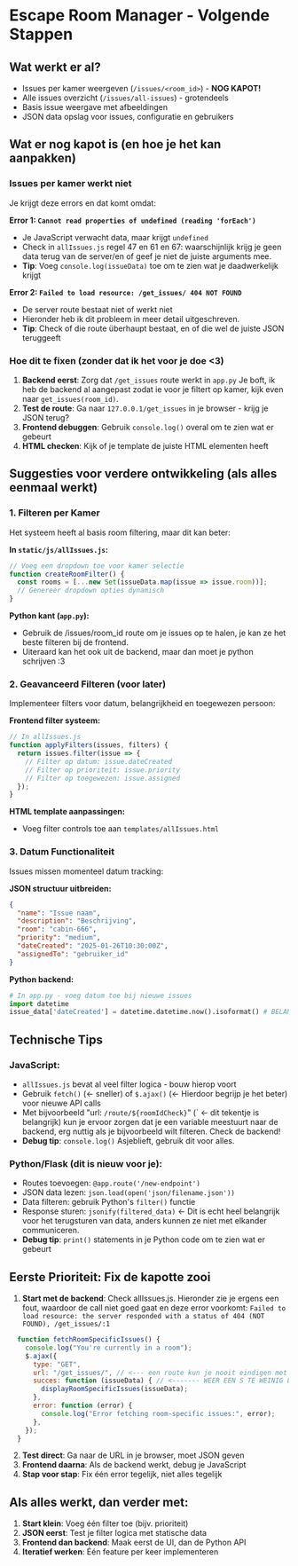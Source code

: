 # Escape Room Manager - Volgende Stappen

## Wat werkt er al?
- Issues per kamer weergeven (`/issues/<room_id>`) - **NOG KAPOT!** 
- Alle issues overzicht (`/issues/all-issues`) - grotendeels
- Basis issue weergave met afbeeldingen
- JSON data opslag voor issues, configuratie en gebruikers

## Wat er nog kapot is (en hoe je het kan aanpakken)

### Issues per kamer werkt niet
Je krijgt deze errors en dat komt omdat:

**Error 1: `Cannot read properties of undefined (reading 'forEach')`**
- Je JavaScript verwacht data, maar krijgt `undefined` 
- Check in `allIssues.js` regel 47 en 61 en 67: waarschijnlijk krijg je geen data terug van de server/en of geef je niet de juiste arguments mee.
- **Tip**: Voeg `console.log(issueData)` toe om te zien wat je daadwerkelijk krijgt

**Error 2: `Failed to load resource: /get_issues/ 404 NOT FOUND`**
- De server route bestaat niet of werkt niet
- Hieronder heb ik dit probleem in meer detail uitgeschreven.
- **Tip**: Check of die route überhaupt bestaat, en of die wel de juiste JSON teruggeeft

### Hoe dit te fixen (zonder dat ik het voor je doe <3)
1. **Backend eerst**: Zorg dat `/get_issues` route werkt in `app.py` Je boft, ik heb de backend al aangepast zodat ie voor je filtert op kamer, kijk even naar `get_issues(room_id)`.
2. **Test de route**: Ga naar `127.0.0.1/get_issues` in je browser - krijg je JSON terug?
3. **Frontend debuggen**: Gebruik `console.log()` overal om te zien wat er gebeurt
4. **HTML checken**: Kijk of je template de juiste HTML elementen heeft

## Suggesties voor verdere ontwikkeling (als alles eenmaal werkt)

### 1. Filteren per Kamer
Het systeem heeft al basis room filtering, maar dit kan beter:

**In `static/js/allIssues.js`:**
```javascript
// Voeg een dropdown toe voor kamer selectie
function createRoomFilter() {
  const rooms = [...new Set(issueData.map(issue => issue.room))];
  // Genereer dropdown opties dynamisch
}
```

**Python kant (`app.py`):**
- Gebruik de /issues/room_id route om je issues op te halen, je kan ze het beste filteren bij de frontend.
- Uiteraard kan het ook uit de backend, maar dan moet je python schrijven :3

### 2. Geavanceerd Filteren (voor later)
Implementeer filters voor datum, belangrijkheid en toegewezen persoon:

**Frontend filter systeem:**
```javascript
// In allIssues.js
function applyFilters(issues, filters) {
  return issues.filter(issue => {
    // Filter op datum: issue.dateCreated
    // Filter op prioriteit: issue.priority 
    // Filter op toegewezen: issue.assigned
  });
}
```

**HTML template aanpassingen:**
- Voeg filter controls toe aan `templates/allIssues.html`

### 3. Datum Functionaliteit
Issues missen momenteel datum tracking:

**JSON structuur uitbreiden:**
```json
{
  "name": "Issue naam",
  "description": "Beschrijving", 
  "room": "cabin-666",
  "priority": "medium",
  "dateCreated": "2025-01-26T10:30:00Z",
  "assignedTo": "gebruiker_id"
}
```

**Python backend:**
```python
# In app.py - voeg datum toe bij nieuwe issues
import datetime
issue_data['dateCreated'] = datetime.datetime.now().isoformat() # BELANGRIJK, dit is de juiste manier van het maken van dates! Daarover gesproken, when date? <3
```

## Technische Tips

### JavaScript:
- `allIssues.js` bevat al veel filter logica - bouw hierop voort
- Gebruik `fetch()` (<- sneller) of `$.ajax()` (<- Hierdoor begrijp je het beter) voor nieuwe API calls
- Met bijvoorbeeld "url: `/route/${roomIdCheck}`" (` <- dit tekentje is belangrijk) kun je ervoor zorgen dat je een variable meestuurt naar de backend, erg nuttig als je bijvoorbeeld wilt filteren. Check de backend!
- **Debug tip**: `console.log()` Asjeblieft, gebruik dit voor alles.

### Python/Flask (dit is nieuw voor je):
- Routes toevoegen: `@app.route('/new-endpoint')`
- JSON data lezen: `json.load(open('json/filename.json'))`
- Data filteren: gebruik Python's `filter()` functie
- Response sturen: `jsonify(filtered_data)` <- Dit is echt heel belangrijk voor het terugsturen van data, anders kunnen ze niet met elkander communiceren.
- **Debug tip**: `print()` statements in je Python code om te zien wat er gebeurt

## Eerste Prioriteit: Fix de kapotte zooi
1. **Start met de backend**: Check allIssues.js. Hieronder zie je ergens een fout, waardoor de call niet goed gaat en deze error voorkomt: `Failed to load resource: the server responded with a status of 404 (NOT FOUND), /get_issues/:1`
```js
  function fetchRoomSpecificIssues() {
    console.log("You're currently in a room");
    $.ajax({
      type: "GET",
      url: "/get_issues/", // <--- een route kun je nooit eindigen met /. Hierboven heb ik voor je beschreven hoe je dit het beste op kan lossen!
      succes: function (issueData) { // <------- WEER EEN S TE WEINIG LIEVE SCHAT!!!!!!!
        displayRoomSpecificIssues(issueData);
      },
      error: function (error) {
        console.log("Error fetching room-specific issues:", error);
      },
    });
  }
```

2. **Test direct**: Ga naar de URL in je browser, moet JSON geven
3. **Frontend daarna**: Als de backend werkt, debug je JavaScript
4. **Stap voor stap**: Fix één error tegelijk, niet alles tegelijk

## Als alles werkt, dan verder met:
1. **Start klein**: Voeg één filter toe (bijv. prioriteit)
2. **JSON eerst**: Test je filter logica met statische data
3. **Frontend dan backend**: Maak eerst de UI, dan de Python API
4. **Iteratief werken**: Één feature per keer implementeren
